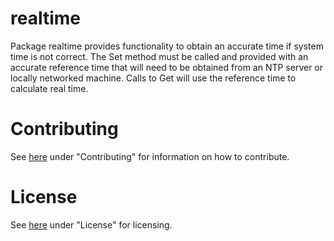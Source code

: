 # realtime

Package realtime provides functionality to obtain an accurate time if system
time is not correct. The Set method must be called and provided with an accurate
reference time that will need to be obtained from an NTP server or locally
networked machine. Calls to Get will use the reference time to calculate real time.

# Contributing

See [here](https://github.com/ausocean/utils/src/master/README.md) under "Contributing"
for information on how to contribute.

# License

See [here](https://github.com/ausocean/utils/src/master/README.md) under "License"
for licensing.
